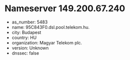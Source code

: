 # Nameserver 149.200.67.240

* as_number: 5483
* name: 95C843F0.dsl.pool.telekom.hu.
* city: Budapest
* country: HU
* organization: Magyar Telekom plc.
* version: Unknown
* dnssec: false
